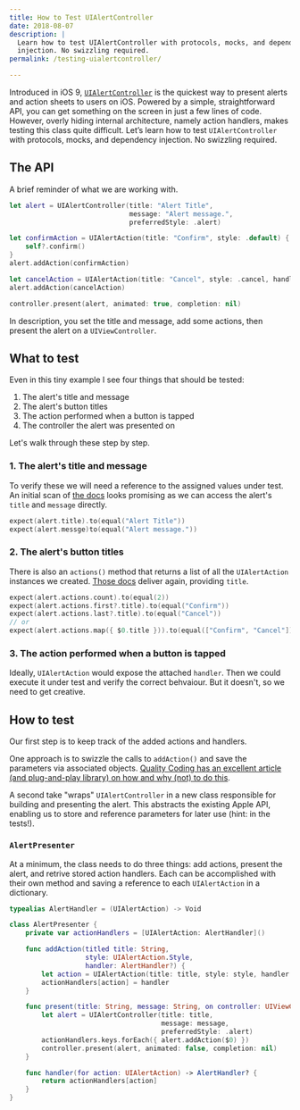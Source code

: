 ```yaml
---
title: How to Test UIAlertController
date: 2018-08-07
description: |
  Learn how to test UIAlertController with protocols, mocks, and dependency
  injection. No swizzling required.
permalink: /testing-uialertcontroller/

---
```


Introduced in iOS 9, [`UIAlertController`](https://developer.apple.com/reference/uikit/uialertcontroller) is the quickest way to present alerts and action sheets to users on iOS. Powered by a simple, straightforward API, you can get something on the screen in just a few lines of code. However, overly hiding internal architecture, namely action handlers, makes testing this class quite difficult. Let’s learn how to test `UIAlertController` with protocols, mocks, and dependency injection. No swizzling required.

## The API

A brief reminder of what we are working with.

```swift
let alert = UIAlertController(title: "Alert Title",
                              message: "Alert message.",
                              preferredStyle: .alert)

let confirmAction = UIAlertAction(title: "Confirm", style: .default) { [weak self] (_) in
    self?.confirm()
}
alert.addAction(confirmAction)

let cancelAction = UIAlertAction(title: "Cancel", style: .cancel, handler: nil)
alert.addAction(cancelAction)

controller.present(alert, animated: true, completion: nil)
```

In description, you set the title and message, add some actions, then present the alert on a `UIViewController`.

## What to test

Even in this tiny example I see four things that should be tested:

1. The alert's title and message
1. The alert's button titles
1. The action performed when a button is tapped
1. The controller the alert was presented on

Let's walk through these step by step.

### 1. The alert's title and message

To verify these we will need a reference to the assigned values under test. An initial scan of [the docs](https://developer.apple.com/reference/uikit/uialertcontroller) looks promising as we can access the alert's `title` and `message` directly.

```swift
expect(alert.title).to(equal("Alert Title"))
expect(alert.messge)to(equal("Alert message."))
```

### 2. The alert's button titles

There is also an `actions()` method that returns a list of all the `UIAlertAction` instances we created. [Those docs](https://developer.apple.com/documentation/uikit/uialertaction) deliver again, providing `title`.

```swift
expect(alert.actions.count).to(equal(2))
expect(alert.actions.first?.title).to(equal("Confirm"))
expect(alert.actions.last?.title).to(equal("Cancel"))
// or
expect(alert.actions.map({ $0.title })).to(equal(["Confirm", "Cancel"]))
```

### 3. The action performed when a button is tapped

Ideally, `UIAlertAction` would expose the attached `handler`. Then we could execute it under test and verify the correct behvaiour. But it doesn't, so we need to get creative.

## How to test

Our first step is to keep track of the added actions and handlers.

One approach is to swizzle the calls to `addAction()` and save the parameters via associated objects. [Quality Coding has an excellent article (and plug-and-play library) on how and why (not) to do this](https://qualitycoding.org/testing-uialertcontroller/).

A second take "wraps" `UIAlertController` in a new class responsible for building and presenting the alert. This abstracts the existing Apple API, enabling us to store and reference parameters for later use (hint: in the tests!).

### `AlertPresenter`

At a minimum, the class needs to do three things: add actions, present the alert, and retrive stored action handlers. Each can be accomplished with their own method and saving a reference to each `UIAlertAction` in a dictionary.

```swift
typealias AlertHandler = (UIAlertAction) -> Void

class AlertPresenter {
    private var actionHandlers = [UIAlertAction: AlertHandler]()

    func addAction(titled title: String,
                   style: UIAlertAction.Style,
                   handler: AlertHandler?) {
        let action = UIAlertAction(title: title, style: style, handler: handler)
        actionHandlers[action] = handler
    }

    func present(title: String, message: String, on controller: UIViewController) {
        let alert = UIAlertController(title: title,
                                      message: message,
                                      preferredStyle: .alert)
        actionHandlers.keys.forEach({ alert.addAction($0) })
        controller.present(alert, animated: false, completion: nil)
    }

    func handler(for action: UIAlertAction) -> AlertHandler? {
        return actionHandlers[action]
    }
}
```
